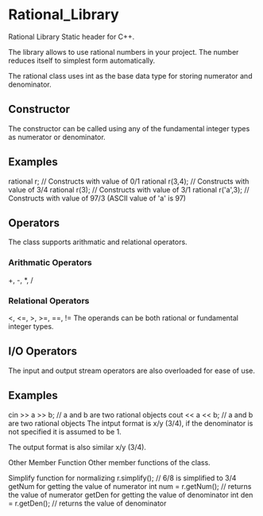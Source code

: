 # Rational_Library
Rational Library Static header for C++.

The library allows to use rational numbers in your project. The number reduces itself to simplest form automatically.

The rational class uses int as the base data type for storing numerator and denominator.

<h2><b>Constructor</b></h2>
The constructor can be called using any of the fundamental integer types as numerator or denominator.

<h2><b>Examples</h2></b>
rational r; // Constructs with value of 0/1
rational r(3,4); // Constructs with value of 3/4
rational r(3); // Constructs with value of 3/1
rational r('a',3); // Constructs with value of 97/3 (ASCII value of 'a' is 97)
<h2><b>Operators</h2></b>
The class supports arithmatic and relational operators.

<h3><b>Arithmatic Operators </h3></b> +, -, *, /
<h3><b>Relational Operators</h3></b> <, <=, >, >=, ==, !=
The operands can be both rational or fundamental integer types.

<h2><b>I/O Operators</h2></b>
The input and output stream operators are also overloaded for ease of use.

<h2><b>Examples</h2></b>
cin >> a >> b; // a and b are two rational objects
cout << a << b; // a and b are two rational objects
The intput format is x/y (3/4), if the denominator is not specified it is assumed to be 1.

The output format is also similar x/y (3/4).

Other Member Function
Other member functions of the class.

Simplify function for normalizing r.simplify(); // 6/8 is simplified to 3/4
getNum for getting the value of numerator int num = r.getNum(); // returns the value of numerator
getDen for getting the value of denominator int den = r.getDen(); // returns the value of denominator
